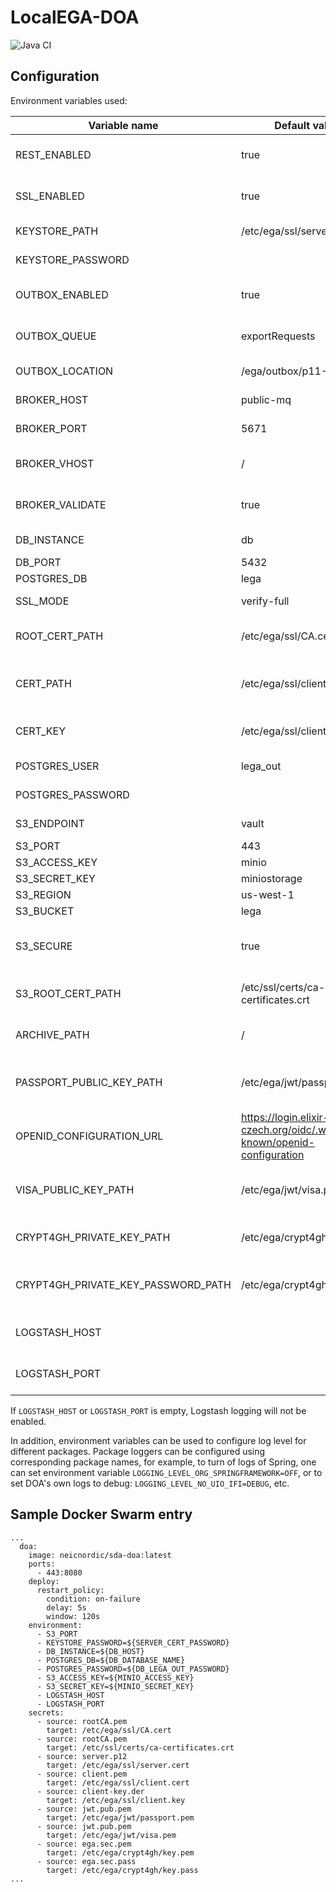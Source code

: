 # LocalEGA-DOA
![Java CI](https://github.com/neicnordic/LocalEGA-DOA/workflows/Java%20CI/badge.svg)


## Configuration

Environment variables used:


| Variable name                      | Default value                                                        | Description                                        |
|------------------------------------|----------------------------------------------------------------------|----------------------------------------------------|
| REST_ENABLED                       | true                                                                 | Enables/disables REST endpoints of DOA             |
| SSL_ENABLED                        | true                                                                 | Enables/disables TLS for DOA REST endpoints        |
| KEYSTORE_PATH                      | /etc/ega/ssl/server.cert                                             | Path to server keystore file                       |
| KEYSTORE_PASSWORD                  |                                                                      | Password for the keystore                          |
| OUTBOX_ENABLED                     | true                                                                 | Enables/disables the outbox functionality          |
| OUTBOX_QUEUE                       | exportRequests                                                       | MQ queue name for files/datasets export requests   |
| OUTBOX_LOCATION                    | /ega/outbox/p11-%s/files/                                            | POSIX outbox location                              |
| BROKER_HOST                        | public-mq                                                            | Public RabbitMQ broker hostname                    |
| BROKER_PORT                        | 5671                                                                 | Public RabbitMQ broker port                        |
| BROKER_VHOST                       | /                                                                    | Public RabbitMQ broker virtual host                |
| BROKER_VALIDATE                    | true                                                                 | Validate server MQ certificate or not              |
| DB_INSTANCE                        | db                                                                   | Database hostname                                  |
| DB_PORT                            | 5432                                                                 | Database port                                      |
| POSTGRES_DB                        | lega                                                                 | Database name                                      |
| SSL_MODE                           | verify-full                                                          | SSL mode for DB connectivity                       |
| ROOT_CERT_PATH                     | /etc/ega/ssl/CA.cert                                                 | Path to the CA file for database connectivity      |
| CERT_PATH                          | /etc/ega/ssl/client.cert                                             | Path to the client cert for database connectivity  |
| CERT_KEY                           | /etc/ega/ssl/client.key                                              | Path to the client key for database connectivity   |
| POSTGRES_USER                      | lega_out                                                             | Database username                                  |
| POSTGRES_PASSWORD                  |                                                                      | Database password                                  |
| S3_ENDPOINT                        | vault                                                                | S3 server hostname                                 |
| S3_PORT                            | 443                                                                  | S3 server port                                     |
| S3_ACCESS_KEY                      | minio                                                                | S3 access key                                      |
| S3_SECRET_KEY                      | miniostorage                                                         | S3 secret key                                      |
| S3_REGION                          | us-west-1                                                            | S3 region                                          |
| S3_BUCKET                          | lega                                                                 | S3 bucket to use                                   |
| S3_SECURE                          | true                                                                 | true if S3 backend should be accessed over HTTPS   |
| S3_ROOT_CERT_PATH                  | /etc/ssl/certs/ca-certificates.crt                                   | Path to the CA certs file for S3 connectivity      |
| ARCHIVE_PATH                       | /                                                                    | Path to the filesystem-archive                     |
| PASSPORT_PUBLIC_KEY_PATH           | /etc/ega/jwt/passport.pem                                            | Path to the public key for passport JWT validation |
| OPENID_CONFIGURATION_URL           | https://login.elixir-czech.org/oidc/.well-known/openid-configuration | URL of the OpenID configuration endpoint           |
| VISA_PUBLIC_KEY_PATH               | /etc/ega/jwt/visa.pem                                                | Path to the public key for visas JWT validation    |
| CRYPT4GH_PRIVATE_KEY_PATH          | /etc/ega/crypt4gh/key.pem                                            | Path to the Crypt4GH private key                   |
| CRYPT4GH_PRIVATE_KEY_PASSWORD_PATH | /etc/ega/crypt4gh/key.pass                                           | Path to the Crypt4GH private key passphrase        |
| LOGSTASH_HOST                      |                                                                      | Hostname of the Logstash instance (if any)         |
| LOGSTASH_PORT                      |                                                                      | Port of the Logstash instance (if any)             |

If `LOGSTASH_HOST` or `LOGSTASH_PORT` is empty, Logstash logging will not be enabled.

In addition, environment variables can be used to configure log level for different packages. Package loggers can be configured using corresponding package names, for example, to turn of logs of Spring, one can set environment variable `LOGGING_LEVEL_ORG_SPRINGFRAMEWORK=OFF`, or to set DOA's own logs to debug: `LOGGING_LEVEL_NO_UIO_IFI=DEBUG`, etc.

## Sample Docker Swarm entry

```
...
  doa:
    image: neicnordic/sda-doa:latest
    ports:
      - 443:8080
    deploy:
      restart_policy:
        condition: on-failure
        delay: 5s
        window: 120s
    environment:
      - S3_PORT
      - KEYSTORE_PASSWORD=${SERVER_CERT_PASSWORD}
      - DB_INSTANCE=${DB_HOST}
      - POSTGRES_DB=${DB_DATABASE_NAME}
      - POSTGRES_PASSWORD=${DB_LEGA_OUT_PASSWORD}
      - S3_ACCESS_KEY=${MINIO_ACCESS_KEY}
      - S3_SECRET_KEY=${MINIO_SECRET_KEY}
      - LOGSTASH_HOST
      - LOGSTASH_PORT
    secrets:
      - source: rootCA.pem
        target: /etc/ega/ssl/CA.cert
      - source: rootCA.pem
        target: /etc/ssl/certs/ca-certificates.crt
      - source: server.p12
        target: /etc/ega/ssl/server.cert
      - source: client.pem
        target: /etc/ega/ssl/client.cert
      - source: client-key.der
        target: /etc/ega/ssl/client.key
      - source: jwt.pub.pem
        target: /etc/ega/jwt/passport.pem
      - source: jwt.pub.pem
        target: /etc/ega/jwt/visa.pem
      - source: ega.sec.pem
        target: /etc/ega/crypt4gh/key.pem
      - source: ega.sec.pass
        target: /etc/ega/crypt4gh/key.pass
...
```
